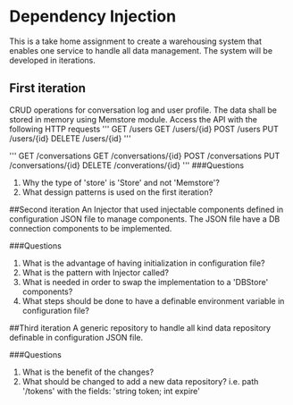 # Dependency Injection

This is a take home assignment to create a warehousing system that enables one service to handle all data management. The system will be developed in iterations.

## First iteration
CRUD operations for conversation log and user profile. The data shall be stored in memory using Memstore module.
Access the API with the following HTTP requests
'''
GET /users
GET /users/{id}
POST /users
PUT /users/{id}
DELETE /users/{id}
'''

'''
GET /conversations
GET /conversations/{id}
POST /conversations
PUT /conversations/{id}
DELETE /converations/{id}
'''
###Questions
1. Why the type of 'store' is 'Store' and not 'Memstore'?
2. What dessign patterns is used on the first iteration?

##Second iteration
An Injector that used injectable components defined in configuration JSON file to manage components. The JSON file have a DB connection components to be implemented.

###Questions
1. What is the advantage of having initialization in configuration file?
2. What is the pattern with Injector called?
3. What is needed in order to swap the implementation to a 'DBStore' components?
4. What steps should be done to have a definable environment variable in configuration file?

##Third iteration
A generic repository to handle all kind data repository definable in configuration JSON file.

###Questions
1. What is the benefit of the changes?
2. What should be changed to add a new data repository? i.e. path '/tokens' with the fields: 'string token; int expire'
